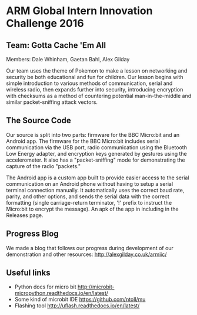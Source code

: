 # ARM Global Intern Innovation Challenge 2016
## Team: Gotta Cache 'Em All
Members: Dale Whinham, Gaetan Bahl, Alex Gilday

Our team uses the theme of Pokemon to make a lesson on networking and security be both educational and fun for children. Our lesson begins with simple introduction to various methods of communication, serial and wireless radio, then expands further into security, introducing encryption with checksums as a method of countering potential man-in-the-middle and similar packet-sniffing attack vectors.

## The Source Code

Our source is split into two parts: firmware for the BBC Micro:bit and an Android app. The firmware for the BBC Micro:bit includes serial communication via the USB port, radio communication using the Bluetooth Low Energy adapter, and encryption keys generated by gestures using the accelerometer. It also has a "packet-sniffing" mode for demonstrating the capture of the radio "packets."

The Android app is a custom app built to provide easier access to the serial communication on an Android phone without having to setup a serial terminal connection manually. It automatically uses the correct baud rate, parity, and other options, and sends the serial data with the correct formatting (single carriage-return terminator, '!' prefix to instruct the Micro:bit to encrypt the message). An apk of the app in including in the Releases page.

## Progress Blog

We made a blog that follows our progress during development of our demonstration and other resources: http://alexgilday.co.uk/armiic/

## Useful links 

- Python docs for micro bit http://microbit-micropython.readthedocs.io/en/latest/
- Some kind of microbit IDE https://github.com/ntoll/mu
- Flashing tool http://uflash.readthedocs.io/en/latest/
